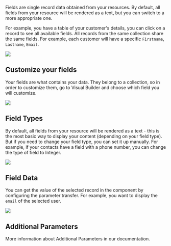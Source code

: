 [comment]: # ($page_title=Fields)
[comment]: # ($page_description=Fields overview)

Fields are single record data obtained from your resources. By default, all fields from your resource will be rendered as a text, but you can switch to a more appropriate one.

For example, you have a table of your customer's details, you can click on a record to see all available fields. All records from the same collection share the same fields. For example, each customer will have a specific `Firstname`, `Lastname`, `Email`.

![](https://gblobscdn.gitbook.com/assets%2F-LQ08RFAKZvFADEiXKFy%2F-MFeilMy_fVmiZK9xZlP%2F-MFesczP0oC2Y9lMdHgD%2FGIF.gif?alt=media&token=d5f62195-381e-455a-a592-8aa6b382b18f)

## Customize your fields

Your fields are what contains your data. They belong to a collection, so in order to customize them, go to Visual Builder and choose which field you will customize.

![](https://gblobscdn.gitbook.com/assets%2F-LQ08RFAKZvFADEiXKFy%2F-MFeilMy_fVmiZK9xZlP%2F-MFetky9y-JLO75iqQgh%2FGIF.gif?alt=media&token=e68069a2-80d3-41f5-ab3b-122e41ab70d4)

## Field Types

By default, all fields from your resource will be rendered as a text - this is the most basic way to display your content \(depending on your field type\). But if you need to change your field type, you can set it up manually. For example, if your contacts have a field with a phone number, you can change the type of field to Integer.

![](https://gblobscdn.gitbook.com/assets%2F-LQ08RFAKZvFADEiXKFy%2F-MFeilMy_fVmiZK9xZlP%2F-MFeum1vpCnBrO5pRzeJ%2Fimage.gif?alt=media&token=ff47c086-4f2e-4e80-a5c7-16c6e3d7fd78)

## Field Data

You can get the value of the selected record in the component by configuring the parameter transfer. For example, you want to display the `email` of the selected user.

![](https://gblobscdn.gitbook.com/assets%2F-LQ08RFAKZvFADEiXKFy%2F-MG5swG72SPDyQj99-TA%2F-MG5ub77PaSFfzBTd1gE%2Fimage.gif?alt=media&token=c4f19b08-5368-4287-9f9e-fb330a403757)

## Additional Parameters

More information about Additional Parameters in our documentation.

